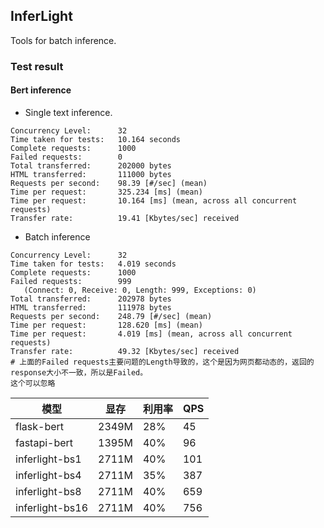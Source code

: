 ## InferLight

Tools for batch inference.

### Test result
#### Bert inference
- Single text inference.

```
Concurrency Level:      32
Time taken for tests:   10.164 seconds
Complete requests:      1000
Failed requests:        0
Total transferred:      202000 bytes
HTML transferred:       111000 bytes
Requests per second:    98.39 [#/sec] (mean)
Time per request:       325.234 [ms] (mean)
Time per request:       10.164 [ms] (mean, across all concurrent requests)
Transfer rate:          19.41 [Kbytes/sec] received
```

- Batch inference
```
Concurrency Level:      32
Time taken for tests:   4.019 seconds
Complete requests:      1000
Failed requests:        999
   (Connect: 0, Receive: 0, Length: 999, Exceptions: 0)
Total transferred:      202978 bytes
HTML transferred:       111978 bytes
Requests per second:    248.79 [#/sec] (mean)
Time per request:       128.620 [ms] (mean)
Time per request:       4.019 [ms] (mean, across all concurrent requests)
Transfer rate:          49.32 [Kbytes/sec] received
# 上面的Failed requests主要问题的Length导致的，这个是因为网页都动态的，返回的response大小不一致，所以是Failed。  
这个可以忽略
```



| 模型 | 显存 | 利用率 | QPS |  
| --- | --- | --- | --- |  
| flask-bert | 2349M | 28% |  45 | 
| fastapi-bert | 1395M | 40% | 96  |  
| inferlight-bs1 | 2711M | 40% | 101  | 
| inferlight-bs4 | 2711M | 35% | 387  |   
| inferlight-bs8 | 2711M | 40% | 659  |  
| inferlight-bs16 | 2711M | 40% | 756  |  
